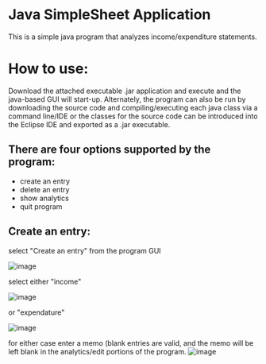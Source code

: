 # Java SimpleSheet Application
This is a simple java program that analyzes income/expenditure statements.

# How to use:
Download the attached executable .jar application and execute and the java-based GUI will start-up. Alternately, the program can also be run by downloading the source code and compiling/executing each java class via a command line/IDE or the classes for the source code can be introduced into the Eclipse IDE and exported as a .jar executable.

## There are four options supported by the program:
  * create an entry
  * delete an entry
  * show analytics
  * quit program
  

## Create an entry: 
  select "Create an entry" from the program GUI

![image](https://user-images.githubusercontent.com/100094056/193438730-2d65e629-249f-421c-ae45-da47e96a0701.png)

  select either "income"

![image](https://user-images.githubusercontent.com/100094056/193438750-c09046c8-eed7-453c-9a16-9df2de0f09f2.png)

or "expendature"

![image](https://user-images.githubusercontent.com/100094056/193438769-e15bbcaf-183f-48a6-a593-868154746b26.png)

for either case enter a memo (blank entries are valid, and the memo will be left blank in the analytics/edit portions of the program.
![image](https://user-images.githubusercontent.com/100094056/193438755-78e893c0-6672-4037-9435-59539151c8bb.png)
